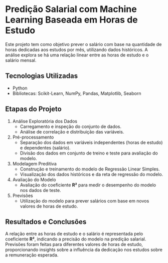 # Predição Salarial com Machine Learning Baseada em Horas de Estudo

Este projeto tem como objetivo prever o salário com base na quantidade de horas dedicadas aos estudos por mês, utilizando dados históricos. A análise explora se há uma relação linear entre as horas de estudo e o salário mensal.

## Tecnologias Utilizadas
- Python
- Bibliotecas: Scikit-Learn, NumPy, Pandas, Matplotlib, Seaborn

## Etapas do Projeto
1. Análise Exploratória dos Dados
   - Carregamento e inspeção do conjunto de dados.
   - Análise de correlação e distribuição das variáveis.
2. Pré-processamento
   - Separação dos dados em variáveis independentes (horas de estudo) e dependentes (salário).
   - Divisão dos dados em conjunto de treino e teste para avaliação do modelo.
3. Modelagem Preditiva
   - Construção e treinamento do modelo de Regressão Linear Simples.
   - Visualização dos dados históricos e da reta de regressão do modelo.
4. Avaliação do Modelo
   - Avaliação do coeficiente **R&sup2;** para medir o desempenho do modelo nos dados de teste.
5. Previsões
   - Utilização do modelo para prever salários com base em novos valores de horas de estudo.

## Resultados e Conclusões
A relação entre as horas de estudo e o salário é representada pelo coeficiente **R&sup2;**, indicando a precisão do modelo na predição salarial. Previsões foram feitas para diferentes valores de horas de estudo, proporcionando insights sobre a influência da dedicação nos estudos sobre a remuneração esperada.